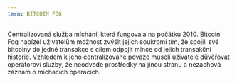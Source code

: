 ```yaml
---
term: BITCOIN FOG
---
```


Centralizovaná služba míchání, která fungovala na počátku 2010. Bitcoin Fog nabízel uživatelům možnost zvýšit jejich soukromí tím, že spojili své bitcoiny do jedné transakce s cílem odpojit mince od jejich transakční historie. Vzhledem k jeho centralizované povaze museli uživatelé důvěřovat operátorovi služby, že neodvede prostředky na jinou stranu a nezachová záznam o míchacích operacích.